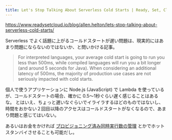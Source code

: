 ```yaml
---
title: Let's Stop Talking About Serverless Cold Starts | Ready, Set, Cloud!
---
```


https://www.readysetcloud.io/blog/allen.helton/lets-stop-talking-about-serverless-cold-starts/

Serverless でよく話題に上がるコールドスタートが遅い問題は、現実的にはあまり問題にならないのではないか、と問いかける記事。

> For interpreted languages, your average cold start is going to run you less than 500ms, while compiled languages will run you a bit longer (and around 5 seconds for Java). When considering an additional latency of 500ms, the majority of production use cases are not seriously impacted with cold starts.

個人で使うアプリケーションに Node.js (JavaScript) で Lambda を使っているが、コールドスタートの場合、確かに 0.5〜1秒ぐらい遅く感じることはあるな。
とはいえ、ちょっと遅いなぐらいでイライラするほどのものではないし、時間をおかない２回目以降のアクセスはコールドスタートがなくなるので、あまり問題と感じてはいない。

あるいはお金をかければ [プロビジョニング済み同時実行数の管理](https://docs.aws.amazon.com/ja_jp/lambda/latest/dg/provisioned-concurrency.html) とかでホットスタンバイさせることも可能だし。

